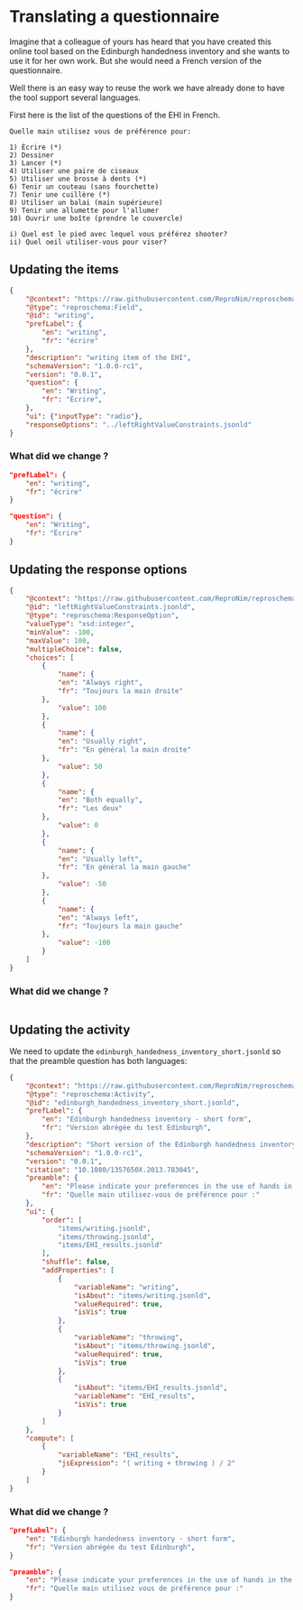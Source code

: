 # Translating a questionnaire

Imagine that a colleague of yours has heard that you have created this online tool based on the Edinburgh handedness inventory and she wants to use it for her own work. But she would need a French version of the questionnaire.

Well there is an easy way to reuse the work we have already done to have the tool support several languages.

First here is the list of the questions of the EHI in French.

```text
Quelle main utilisez vous de préférence pour:

1) Écrire (*)
2) Dessiner
3) Lancer (*)
4) Utiliser une paire de ciseaux
5) Utiliser une brosse à dents (*)
6) Tenir un couteau (sans fourchette)
7) Tenir une cuillère (*)
8) Utiliser un balai (main supérieure)
9) Tenir une allumette pour l'allumer
10) Ouvrir une boîte (prendre le couvercle)

i) Quel est le pied avec lequel vous préférez shooter?
ii) Quel oeil utiliser-vous pour viser?
```

<!-- ---

Signer un document
Lire le braille
Lancer
Utiliser une paire de ciseaux
Utiliser une brosse à dents
Tenir un couteau (sans fourchette)
Tenir une cuillère
Utiliser un balai (main supérieure)
Allumer un briquet
Ouvrir une boîte (prendre le couvercle)

Quel est le pied avec lequel vous préférez shooter?
Quel main utilisez vous pour tenir votre canne (ou chien guide si pas de canne)? -->

## Updating the items

```json
{
    "@context": "https://raw.githubusercontent.com/ReproNim/reproschema/1.0.0-rc1/contexts/generic",
    "@type": "reproschema:Field",
    "@id": "writing",
    "prefLabel": {
        "en": "writing",
        "fr": "écrire"
    },
    "description": "writing item of the EHI",
    "schemaVersion": "1.0.0-rc1",
    "version": "0.0.1",
    "question": {
        "en": "Writing",
        "fr": "Écrire",
    },
    "ui": {"inputType": "radio"},
    "responseOptions": "../leftRightValueConstraints.jsonld"
}
```

### What did we change ?

```json
"prefLabel": {
    "en": "writing",
    "fr": "écrire"
}
```

```json
"question": {
    "en": "Writing",
    "fr": "Écrire"
}
```

## Updating the response options

```json
{
    "@context": "https://raw.githubusercontent.com/ReproNim/reproschema/1.0.0-rc1/contexts/generic",
    "@id": "leftRightValueConstraints.jsonld",
    "@type": "reproschema:ResponseOption",
    "valueType": "xsd:integer",
    "minValue": -100,
    "maxValue": 100,
    "multipleChoice": false,
    "choices": [
        {
            "name": {
            "en": "Always right",
            "fr": "Toujours la main droite"
        },
            "value": 100
        },
        {
            "name": {
            "en": "Usually right",
            "fr": "En général la main droite"
        },
            "value": 50
        },
        {
            "name": {
            "en": "Both equally",
            "fr": "Les deux"
        },
            "value": 0
        },
        {
            "name": {
            "en": "Usually left",
            "fr": "En général la main gauche"
        },
            "value": -50
        },
        {
            "name": {
            "en": "Always left",
            "fr": "Toujours la main gauche"
        },
            "value": -100
        }
    ]
}
```

### What did we change ?

```json

```

## Updating the activity

We need to update the `edinburgh_handedness_inventory_short.jsonld` so that the preamble question has both languages:

```json
{
    "@context": "https://raw.githubusercontent.com/ReproNim/reproschema/1.0.0-rc1/contexts/generic",
    "@type": "reproschema:Activity",
    "@id": "edinburgh_handedness_inventory_short.jsonld",
    "prefLabel": {
        "en": "Edinburgh handedness inventory - short form",
        "fr": "Version abrégée du test Edinburgh",
    },
    "description": "Short version of the Edinburgh handedness inventory",
    "schemaVersion": "1.0.0-rc1",
    "version": "0.0.1",
    "citation": "10.1080/1357650X.2013.783045",
    "preamble": {
        "en": "Please indicate your preferences in the use of hands in the following activities or objects:",
        "fr": "Quelle main utilisez-vous de préférence pour :"
    },
    "ui": {
        "order": [
            "items/writing.jsonld",
            "items/throwing.jsonld",
            "items/EHI_results.jsonld"
        ],
        "shuffle": false,
        "addProperties": [
            {
                "variableName": "writing",
                "isAbout": "items/writing.jsonld",
                "valueRequired": true,
                "isVis": true
            },
            {
                "variableName": "throwing",
                "isAbout": "items/throwing.jsonld",
                "valueRequired": true,
                "isVis": true
            },
            {
                "isAbout": "items/EHI_results.jsonld",
                "variableName": "EHI_results",
                "isVis": true
            }
        ]
    },
    "compute": [
        {
            "variableName": "EHI_results",
            "jsExpression": "( writing + throwing ) / 2"
        }
    ]
}
```

### What did we change ?

```json
"prefLabel": {
    "en": "Edinburgh handedness inventory - short form",
    "fr": "Version abrégée du test Edinburgh",
}
```

```json
"preamble": {
    "en": "Please indicate your preferences in the use of hands in the following activities or objects:",
    "fr": "Quelle main utilisez vous de préférence pour :"
}
```
